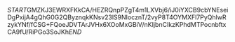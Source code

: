 $START$GMZKJ3EWRXFKkCA/HEZRQnpPZgT4m1LXVbj6/iJ0iYXCB9cbYNEseiDgPxijA4gQhG0G2QByznqkKNsv23lS9NIocznT/2vyP8T4OYMXFl7PyQhlwRzykYNf/fCSG+FQoeJDVTArJVHx6XOoMxGBiV/nKIjbnCIkzKPhdMTPocnbftxCA9fU/RiPGo3SoJKh$END$